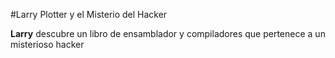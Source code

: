 #Larry Plotter y el Misterio del Hacker

**Larry** descubre un libro de ensamblador y compiladores que pertenece a un 
misterioso hacker
